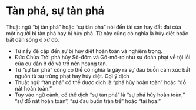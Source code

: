 # Tàn phá, sự tàn phá

Thuật ngữ “bị tàn phá” hoặc “sự tàn phá” nói đến tài sản hay đất đai của một người bị tàn phá hay bị hủy phá. Từ này cũng có nghĩa là hủy diệt hoặc bắt dân sống ở xứ đó. 
- Từ nầy đề cập đến sự bị hủy diệt hoàn toàn và nghiêm trọng.
- Đức Chúa Trời phá hủy Sô-đôm và Gô-mô-rơ như sự đoán phạt về tội lỗi của cư dân ở đó và trở nên hoang tàn. 
- Từ “sự tàn phá” cũng có thể có nghĩa là gây ra sự đau buồn cảm xúc bắt nguồn từ sự trừng phạt hay hủy diệt. 
Gợi ý dịch
- Thuật ngữ “tàn phá” có thể được dịch là “phá hủy hoàn toàn” hoặc “đổ nát hoàn toàn.”
- Tùy vào ngữ cảnh, có thể dịch “sự tàn phá” là “sự phá hủy hoàn toàn,” “sự đổ nát hoàn toàn”, “sự đau buồn tràn trề” hoặc “tai họa.”

